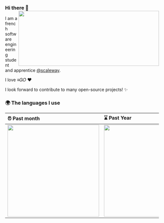 ### Hi there 👋 <img align='right' src="https://github-readme-stats.vercel.app/api?username=angristan&count_private=true&show_icons=true&include_all_commits=true&hide_rank=true&hide_title=true" width=460 height=180> 

I am a french software engineering student and apprentice [@scaleway](https://github.com/scaleway).

I love ≡𝐺𝑂 ❤️

I look forward to contribute to many open-source projects! ✨

### 🌍 The languages I use

| ⏰ Past month                                                                                                                                           | ⌛️ Past Year                                                                                                                                           |
| :------------------------------------------------------------------------------------------------------------------------------------------------------ | :------------------------------------------------------------------------------------------------------------------------------------------------------ |
| <a href="https://wakatime.com/@angristan"><img src="https://wakatime.com/share/@angristan/97358ee5-e081-42a4-866f-7bdd05db0cba.svg" height="300px"></a> | <a href="https://wakatime.com/@angristan"><img src="https://wakatime.com/share/@angristan/2f974bc2-6948-40a2-92fe-2a31edef4d7e.svg" height="300px"></a> |
